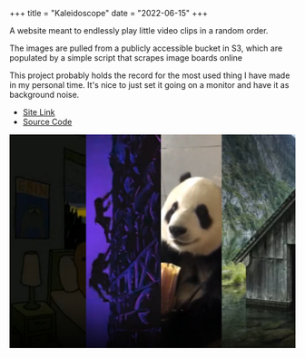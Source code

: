 +++
title = "Kaleidoscope"
date = "2022-06-15"
+++

A website meant to endlessly play little video clips in a random order.

The images are pulled from a publicly accessible bucket in S3,
which are populated by a simple script that scrapes image boards online

This project probably holds the record for the most used thing I have made in my personal time.
It's nice to just set it going on a monitor and have it as background noise.

- [Site Link](http://kaleidoscope.alexlbates.com)
- [Source Code](https://gitlab.com/alloba/kaleidoscope-combined)


![image](kaleidoscope_sampler.png)
